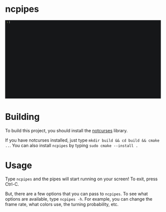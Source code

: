 # ncpipes

<p align="center">
  <img src="demonstration.gif" alt="animated" />
</p>

# Building
To build this project, you should install the [notcurses](https://github.com/dankamongmen/notcurses) library.

If you have notcurses installed, just type `mkdir build && cd build && cmake ..`. You can also install `ncpipes` by typing `sudo cmake --install .`

# Usage
Type `ncpipes` and the pipes will start running on your screen! To exit, press Ctrl-C.

But, there are a few options that you can pass to `ncpipes`. To see what options are available, type `ncpipes -h`. For example, you can change the frame rate, what colors use, the turning probability, etc.

